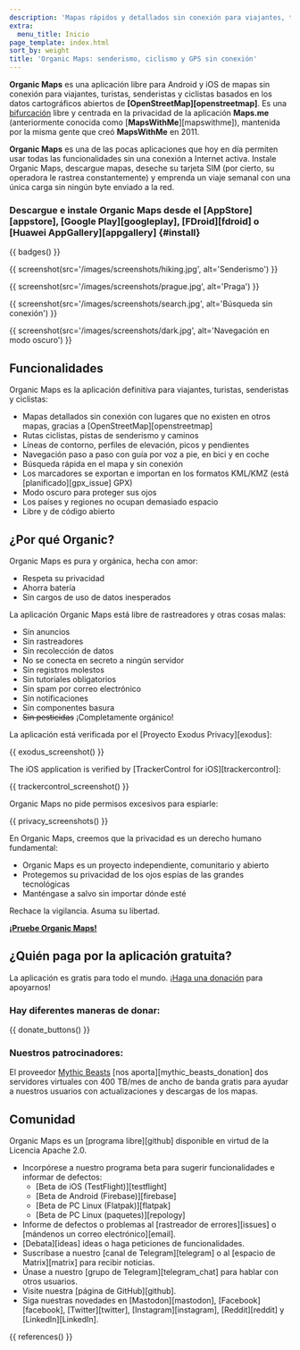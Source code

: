 ```yaml
---
description: 'Mapas rápidos y detallados sin conexión para viajantes, turistas, conductores, senderistas y ciclistas creados por los fundadores de MapsWithMe (Maps.Me).'
extra:
  menu_title: Inicio
page_template: index.html
sort_by: weight
title: 'Organic Maps: senderismo, ciclismo y GPS sin conexión'
---
```


**Organic Maps** es una aplicación libre para Android y iOS de mapas sin conexión para viajantes, turistas, senderistas y ciclistas basados en los datos cartográficos abiertos de **[OpenStreetMap][openstreetmap]**. Es una [bifurcación][fork] libre y centrada en la privacidad de la aplicación **Maps.me** (anteriormente conocida como [**MapsWithMe**][mapswithme]), mantenida por la misma gente que creó **MapsWithMe** en 2011.

**Organic Maps** es una de las pocas aplicaciones que hoy en día permiten usar todas las funcionalidades sin una conexión a Internet activa. Instale Organic Maps, descargue mapas, deseche su tarjeta SIM (por cierto, su operadora le rastrea constantemente) y emprenda un viaje semanal con una única carga sin ningún byte enviado a la red.

### Descargue e instale Organic Maps desde el [AppStore][appstore], [Google Play][googleplay], [FDroid][fdroid] o [Huawei AppGallery][appgallery] {#install}

{{ badges() }}

{{ screenshot(src='/images/screenshots/hiking.jpg', alt='Senderismo') }}

{{ screenshot(src='/images/screenshots/prague.jpg', alt='Praga') }}

{{ screenshot(src='/images/screenshots/search.jpg', alt='Búsqueda sin
conexión') }}

{{ screenshot(src='/images/screenshots/dark.jpg', alt='Navegación en modo
oscuro') }}

## Funcionalidades

Organic Maps es la aplicación definitiva para viajantes, turistas,
senderistas y ciclistas:

- Mapas detallados sin conexión con lugares que no existen en otros mapas,
  gracias a [OpenStreetMap][openstreetmap]
- Rutas ciclistas, pistas de senderismo y caminos
- Líneas de contorno, perfiles de elevación, picos y pendientes
- Navegación paso a paso con guía por voz a pie, en bici y en coche
- Búsqueda rápida en el mapa y sin conexión
- Los marcadores se exportan e importan en los formatos KML/KMZ (está
  [planificado][gpx_issue] GPX)
- Modo oscuro para proteger sus ojos
- Los países y regiones no ocupan demasiado espacio
- Libre y de código abierto

## ¿Por qué Organic?

Organic Maps es pura y orgánica, hecha con amor:

- Respeta su privacidad
- Ahorra batería
- Sin cargos de uso de datos inesperados

La aplicación Organic Maps está libre de rastreadores y otras cosas malas:

- Sin anuncios
- Sin rastreadores
- Sin recolección de datos
- No se conecta en secreto a ningún servidor
- Sin registros molestos
- Sin tutoriales obligatorios
- Sin spam por correo electrónico
- Sin notificaciones
- Sin componentes basura
- ~~Sin pesticidas~~ ¡Completamente orgánico!

La aplicación está verificada por el [Proyecto Exodus Privacy][exodus]:

{{ exodus_screenshot() }}

The iOS application is verified by [TrackerControl for iOS][trackercontrol]:

{{ trackercontrol_screenshot() }}

Organic Maps no pide permisos excesivos para espiarle:

{{ privacy_screenshots() }}

En Organic Maps, creemos que la privacidad es un derecho humano fundamental:

- Organic Maps es un proyecto independiente, comunitario y abierto
- Protegemos su privacidad de los ojos espías de las grandes tecnológicas
- Manténgase a salvo sin importar dónde esté

Rechace la vigilancia. Asuma su libertad.

**[¡Pruebe Organic Maps!](#install)**

## ¿Quién paga por la aplicación gratuita?

La aplicación es gratis para todo el mundo. ¡[Haga una
donación](@/donate/index.es.md) para apoyarnos!

### Hay diferentes maneras de donar:

{{ donate_buttons() }}

### Nuestros patrocinadores:

El proveedor [Mythic Beasts](https://www.mythic-beasts.com/) [nos
aporta][mythic_beasts_donation] dos servidores virtuales con 400 TB/mes de
ancho de banda gratis para ayudar a nuestros usuarios con actualizaciones y
descargas de los mapas.

## Comunidad

Organic Maps es un [programa libre][github] disponible en virtud de la
Licencia Apache 2.0.

- Incorpórese a nuestro programa beta para sugerir funcionalidades e
  informar de defectos:
  * [Beta de iOS (TestFlight)][testflight]
  * [Beta de Android (Firebase)][firebase]
  * [Beta de PC Linux (Flatpak)][flatpak]
  * [Beta de PC Linux (paquetes)][repology]
- Informe de defectos o problemas al [rastreador de errores][issues] o
  [mándenos un correo electrónico][email].
- [Debata][ideas] ideas o haga peticiones de funcionalidades.
- Suscríbase a nuestro [canal de Telegram][telegram] o al [espacio de
  Matrix][matrix] para recibir noticias.
- Únase a nuestro [grupo de Telegram][telegram_chat] para hablar con otros
  usuarios.
- Visite nuestra [página de GitHub][github].
- Siga nuestras novedades en [Mastodon][mastodon], [Facebook][facebook],
  [Twitter][twitter], [Instagram][instagram], [Reddit][reddit] y
  [LinkedIn][LinkedIn].

[fork]: https://es.wikipedia.org/wiki/Bifurcaci%C3%B3n_(desarrollo_de_software)

{{ references() }}
